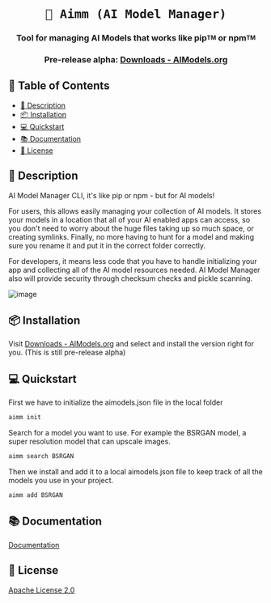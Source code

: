 <div align="center">
  
# `🤖 Aimm (AI Model Manager)`
### **Tool for managing AI Models that works like pip<sup><sub>TM</sub></sup> or npm<sup><sub>TM</sub></sup>**
###  Pre-release alpha: [Downloads - AIModels.org](https://aimodels.org/download)
</div>

## 📖 Table of Contents

- [📝 Description](#-description)
- [📦 Installation](#-installation)
- [💻 Quickstart](#-quickstart)
- [📚 Documentation](#-documentation)
- [📜 License](#-license)

## 📝 Description

AI Model Manager CLI, it's like pip or npm - but for AI models!

For users, this allows easily managing your collection of AI models. It stores your models in a location that all of your AI enabled apps can access, so you don't need to worry about the huge files taking up so much space, or creating symlinks. Finally, no more having to hunt for a model and making sure you rename it and put it in the correct folder correctly. 

For developers, it means less code that you have to handle initializing your app and collecting all of the AI model resources needed. AI Model Manager also will provide security through checksum checks and pickle scanning.

![image](https://user-images.githubusercontent.com/654993/205424825-a50d913d-0168-4d87-844f-ef376a3c8164.png)

## 📦 Installation

Visit [Downloads - AIModels.org](https://aimodels.org/download) and select and install the version right for you. (This is still pre-release alpha)

## 💻 Quickstart

First we have to initialize the aimodels.json file in the local folder

```bash
aimm init
```

Search for a model you want to use. For example the BSRGAN model, a super resolution model that can upscale images.

```bash
aimm search BSRGAN
```

Then we install and add it to a local aimodels.json file to keep track of all the models you use in your project.

```bash
aimm add BSRGAN
```

## 📚 Documentation

[Documentation](https://docs.aimodels.org/es/AIMM/gettingstarted/)

## 📜 License

[Apache License 2.0](./LICENSE.md)

